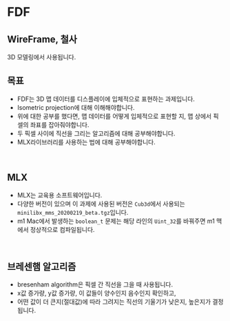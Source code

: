 # FDF

## WireFrame, 철사   

3D 모델링에서 사용됩니다.  

## 목표

- FDF는 3D 맵 데이터를 디스플레이에 입체적으로 표현하는 과제입니다.  
- Isometric projection에 대해 이해해야합니다.
- 위에 대한 공부를 했다면, 맵 데이터를 어떻게 입체적으로 표현할 지, 맵 상에서 픽셀의 좌표를 잡아줘야합니다.
- 두 픽셀 사이에 직선을 그리는 알고리즘에 대해 공부해야합니다.
- MLX라이브러리를 사용하는 법에 대해 공부해야합니다.

<br>

## MLX

- MLX는 교육용 소프트웨어입니다.  
- 다양한 버전이 있으며 이 과제에 사용된 버전은 `Cub3d`에서 사용되는 `minilibx_mms_20200219_beta.tgz`입니다.  
- m1 Mac에서 발생하는 `boolean_t` 문제는 해당 라인의 `Uint_32`를 바꿔주면 m1 맥에서 정상적으로 컴파일됩니다.  

<br>

## 브레센햄 알고리즘

- bresenham algorithm은 픽셀 간 직선을 그을 때 사용됩니다.  
- x값 증가량, y값 증가량, 이 값들이 양수인지 음수인지 확인하고,  
- 어떤 값이 더 큰지(절대값)에 따라 그려지는 직선의 기울기가 낮은지, 높은지가 결정됩니다.  

<br>
